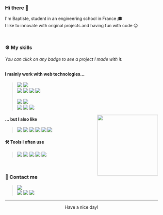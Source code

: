 
### Hi there 👋

I'm Baptiste, student in an engineering school in France 🎓<br />
I like to innovate with original projects and having fun with code 😊

<br />

### ⚙️ My skills

###### You can click on any badge to see a project I made with it.

#### I mainly work with web technologies...

> [<img src="https://img.shields.io/badge/-JavaScript-black?style=flat-square&logo=JavaScript&logoColor=EFD81D">](https://github.com/BaptisteMiq/TSP-WEBGL-Visualization) [<img src="https://img.shields.io/badge/-TypeScript-007ACC?style=flat-square&logo=TypeScript&logoColor=white">](https://github.com/BaptisteMiq/pt2json) <br />[<img src="https://img.shields.io/badge/-React-0088CC?style=flat-square&logo=React&logoColor=white">](https://github.com/CosyDEV/react-pdf-exporter) [<img src="https://img.shields.io/badge/-Angular-DD0031?style=flat-square&logo=Angular&logoColor=white&width=6464">]() [<img src="https://img.shields.io/badge/-Vue.js-41B883?style=flat-square&logo=Node.js&logoColor=white&width=6464">]() [<img src="https://img.shields.io/badge/-Node.js-339933?style=flat-square&logo=Node.js&logoColor=white&width=6464">](https://github.com/HiDEVTeam/udp-rcon) <br /><br /> [<img src="https://img.shields.io/badge/-PHP-777BB4?style=flat-square&logo=PHP&logoColor=white">](https://github.com/BaptisteMiq/ProjetWeb) [<img src="https://img.shields.io/badge/-Symfony-000000?style=flat-square&logo=Symfony&logoColor=white">](https://github.com/BaptisteMiq/ProjetWeb) <br /> [<img src="https://img.shields.io/badge/-MySQL-4479A1?style=flat-square&logo=MySQL&logoColor=white">](https://youtu.be/2ttxrnF1MP4) [<img src="https://img.shields.io/badge/-MariaDB-003545?style=flat-square&logo=MariaDB&logoColor=white">](https://github.com/BaptisteMiq) [<img src="https://img.shields.io/badge/-PostgreSQL-336791?style=flat-square&logo=PostgreSQL&logoColor=white">](https://github.com/BaptisteMiq)


<img align="right" src="https://stickershop.line-scdn.net/sticonshop/v1/sticon/5c31c612040ab12ebe4c0cba/iphone/031.png" width="200">

#### ... but I also like

  
> [<img src="https://img.shields.io/badge/-Python-3776AB?style=flat-square&logo=Python&logoColor=white">](https://github.com/BaptisteMiq/VRP-Project) [<img src="https://img.shields.io/badge/-Go-00ACD7?style=flat-square&logo=Go&logoColor=white">]() [<img src="https://img.shields.io/badge/-Java-5391FE?style=flat-square&logo=Java&logoColor=white">](https://github.com/BaptisteMiq/2DRayCasting) [<img src="https://img.shields.io/badge/-C-239120?style=flat-square&logo=C&logoColor=white">](https://github.com/BaptisteMiq/Sorting-algorithm-C) [<img src="https://img.shields.io/badge/-C++-00599C?style=flat-square&logo=C%2B%2B&logoColor=white">](https://youtu.be/Klf3MZlY8Ys) [<img src="https://img.shields.io/badge/-GNU%20Bash-4EAA25?style=flat-square&logo=GNU%20Bash&logoColor=white">](https://youtu.be/XWPNY50jQZg) 



#### 🛠️ Tools I often use

> [<img src="https://img.shields.io/badge/-GitLab-FCA121?style=flat-square&logo=GitLab&logoColor=white">](https://github.com/BaptisteMiq) [<img src="https://img.shields.io/badge/-Jira-0052CC?style=flat-square&logo=Jira&logoColor=white">](https://github.com/BaptisteMiq) [<img src="https://img.shields.io/badge/-Docker-2496ED?style=flat-square&logo=Docker&logoColor=white">](https://github.com/HiDEVTeam) [<img src="https://img.shields.io/badge/-Trello-0079BF?style=flat-square&logo=Trello&logoColor=white">](https://github.com/HiDEVTeam) [<img src="https://img.shields.io/badge/-Figma-F24E1E?style=flat-square&logo=Figma&logoColor=white">](https://bit.ly/3qDXwc1)

<br />

### 📝 Contact me

> [<img src="https://img.shields.io/badge/-baptistemi2000@gmail.com-D14836?style=flat-square&logo=Gmail&logoColor=white">](mailto:baptistemi2000@gmail.com)<br />
[<img src="https://img.shields.io/badge/-LinkedIn-0077B5?style=flat-square&logo=LinkedIn&logoColor=white">](https://www.linkedin.com/in/baptistemiquel/) [<img src="https://img.shields.io/badge/-YouTube-FF0000?style=flat-square&logo=Youtube&logoColor=white">](https://www.youtube.com/channel/UC_09-BA5q-2LLpUj9bceNDg/videos) [<img src="https://img.shields.io/badge/-Instagram-E4405F?style=flat-square&logo=Instagram&logoColor=white">](https://www.instagram.com/baptistemiq/)

---

<p align="center">
<div align="center">Have a nice day!</div>
